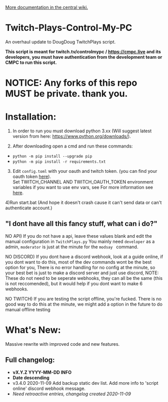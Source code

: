 [More documentation in the central wiki.](https://gitlab.com/controlmypc/docs/-/wikis/documentation/Script)

# Twitch-Plays-Control-My-PC

An overhaul update to DougDoug TwitchPlays script.

**This script is meant for twitch.tv/controlmypc / https://cmpc.live and its developers, you must have authentication from the development team or CMPC to run this script.**


# NOTICE: Any forks of this repo MUST be private. thank you.

# Installation:

  1) In order to run you must download python 3.xx (Will suggest latest version from here: https://www.python.org/downloads/).

  2) After downloading open a cmd and run these commands:
  
  * `python -m pip install --upgrade pip`
  * `python -m pip install -r requirements.txt`

  3)  Edit `config.toml` with your oauth and twitch token. (you can find your oauth token [here](http://twitchapps.com/tmi/)).       
  Set TWITCH_CHANNEL AND TWITCH_OAUTH_TOKEN environment variables if you want to use env vars, see For more information see [here](https://gitlab.com/controlmypc/docs/-/wikis/documentation/Script#how-to-set-environment-variables). 

  4)Run start.bat (And hope it doesn't crash cause it can't send data or can't authenticate account.)

## "I dont have all this fancy stuff, what can i do?"

NO API) If you do not have a api, leave these values blank and edit the manual configuration in `TwitchPlays.py` You mainly need `developer` as a admin, `moderator` is just at the minute for the `modsay ` command.

NO DISCORD) If you dont have a discord webhook, look at a guide online, if you dont want to do this, most of the dev commands wont be the best option for you, There is no error handling for no config at the minute, so your best bet is just to make a discord server and just use discord, NOTE: These do not need to be seperate webhooks, they can all be the same (this is not reccomended), but it would help if you dont want to make 6 webhooks.

NO TWITCH) If you are testing the script offline, you're fucked. There is no good way to do this at the minute, we might add a option in the future to do manual offline testing

# What's New:

Massive rewrite with improved code and new features.

## Full changelog:

- **vX.Y.Z YYYY-MM-DD INFO**
- **Date descending**
- v3.4.0 2020-11-09 Add backup static dev list. Add more info to 'script online' discord webhook message.
- *Need retroactive entries, changelog created 2020-11-09*

